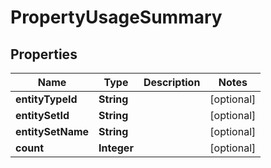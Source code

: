 

# PropertyUsageSummary

## Properties

Name | Type | Description | Notes
------------ | ------------- | ------------- | -------------
**entityTypeId** | **String** |  |  [optional]
**entitySetId** | **String** |  |  [optional]
**entitySetName** | **String** |  |  [optional]
**count** | **Integer** |  |  [optional]




